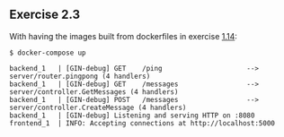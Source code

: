 ## Exercise 2.3

With having the images built from dockerfiles in exercise [1.14](../../part1/1.14):

```
$ docker-compose up
```

```
backend_1   | [GIN-debug] GET    /ping                     --> server/router.pingpong (4 handlers)
backend_1   | [GIN-debug] GET    /messages                 --> server/controller.GetMessages (4 handlers)
backend_1   | [GIN-debug] POST   /messages                 --> server/controller.CreateMessage (4 handlers)
backend_1   | [GIN-debug] Listening and serving HTTP on :8080
frontend_1  | INFO: Accepting connections at http://localhost:5000
```